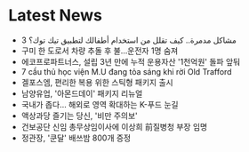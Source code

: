 # Latest News
-  3 مشاكل مدمرة.. كيف تقلل من استخدام أطفالك لتطبيق تيك توك؟
-  구미 한 도로서 차량 추돌 후 불…운전자 1명 숨져
-  에코프로파트너스, 설립 3년 만에 누적 운용자산 '1천억원' 돌파 앞둬
-  7 cầu thủ học viện M.U đang tỏa sáng khi rời Old Trafford
-  겔포스엠, 편리한 복용 위한 스틱형 패키지 출시
-  남양유업, '아몬드데이' 패키지 리뉴얼
-  국내가 좁다… 해외로 영역 확대하는 K-푸드 눈길
-  액상과당 즐기는 당신, '비만 주의보'
-  건보공단 신임 총무상임이사에 이상희 前질병청 부장 임명
-  정관장, '쿤달' 배쓰밤 800개 증정
